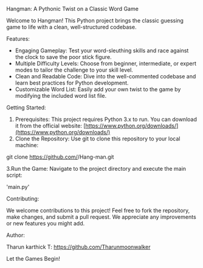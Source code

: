  Hangman: A Pythonic Twist on a Classic Word Game 

Welcome to Hangman! This Python project brings the classic guessing game to life with a clean, well-structured codebase. 

Features:

* Engaging Gameplay: Test your word-sleuthing skills and race against the clock to save the poor stick figure.
* Multiple Difficulty Levels: Choose from beginner, intermediate, or expert modes to tailor the challenge to your skill level. 
* Clean and Readable Code: Dive into the well-commented codebase and learn best practices for Python development. 
* Customizable Word List: Easily add your own twist to the game by modifying the included word list file.


Getting Started:

1. Prerequisites: This project requires Python 3.x to run. You can download it from the official website: [https://www.python.org/downloads/](https://www.python.org/downloads/)
2. Clone the Repository: Use git to clone this repository to your local machine:


git clone https://github.com/<your-username>/Hang-man.git


3.Run the Game: Navigate to the project directory and execute the main script:


'main.py'


Contributing:

We welcome contributions to this project! Feel free to fork the repository, make changes, and submit a pull request. We appreciate any improvements or new features you might add.

 
Author:

Tharun karthick T:  https://github.com/Tharunmoonwalker

Let the Games Begin!




 
